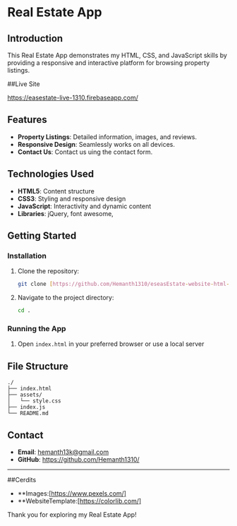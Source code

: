 # Real Estate App

## Introduction

This Real Estate App demonstrates my HTML, CSS, and JavaScript skills by providing a responsive and interactive platform for browsing property listings.

##Live Site

https://easestate-live-1310.firebaseapp.com/

## Features

- **Property Listings**: Detailed information, images, and reviews.
- **Responsive Design**: Seamlessly works on all devices.
- **Contact Us**: Contact us uing the contact form.

## Technologies Used

- **HTML5**: Content structure
- **CSS3**: Styling and responsive design
- **JavaScript**: Interactivity and dynamic content
- **Libraries**: jQuery, font awesome,

## Getting Started

### Installation

1. Clone the repository:
   ```bash
   git clone [https://github.com/Hemanth1310/eseasEstate-website-html-js.git]
   ```
2. Navigate to the project directory:
   ```bash
   cd .
   ```

### Running the App

1. Open `index.html` in your preferred browser or use a local server

## File Structure

```
./
├── index.html
├── assets/
│   └── style.css
├── index.js
└── README.md
```

## Contact

- **Email**: hemanth13k@gmail.com
- **GitHub**: https://github.com/Hemanth1310/

---
##Cerdits
- **Images:[https://www.pexels.com/]
- **WebsiteTemplate:[https://colorlib.com/]
  
Thank you for exploring my Real Estate App!
